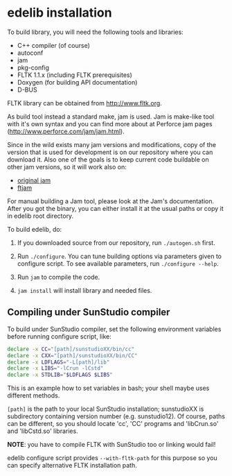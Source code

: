 # edelib installation

To build library, you will need the following tools and libraries:
 * C++ compiler (of course)
 * autoconf
 * jam
 * pkg-config
 * FLTK 1.1.x (including FLTK prerequisites)
 * Doxygen (for building API documentation)
 * D-BUS

FLTK library can be obtained from http://www.fltk.org.

As build tool instead a standard make, jam is used. Jam is make-like tool with it's own
syntax and you can find more about at Perforce jam pages (http://www.perforce.com/jam/jam.html).

Since in the wild exists many jam versions and modifications, copy of the version that is used
for development is on our repository where you can download it. Also one of the goals
is to keep current code buildable on other jam versions, so it will work also on:

 * [original jam](http://www.perforce.com/jam/jam.html)
 * [ftjam](http://www.freetype.org/jam.html)

For manual building a Jam tool, please look at the Jam's documentation. After you got the binary,
you can either install it at the usual paths or copy it in edelib root directory.

To build edelib, do:

 1. If you downloaded source from our repository, run `./autogen.sh` first.

 2. Run `./configure`. You can tune building options via parameters given to configure
    script. To see available parameters, run `./configure --help`.

 3. Run `jam` to compile the code.

 4. `jam install` will install library and needed files.


## Compiling under SunStudio compiler

To build under SunStudio compiler, set the following environment variables before running 
configure script, like:

```sh
declare -x CC="[path]/sunstudioXX/bin/cc"
declare -x CXX="[path]/sunstudioXX/bin/CC"
declare -x LDFLAGS="-L[path]/lib"
declare -x LIBS="-lCrun -lCstd"
declare -x STDLIB="$LDFLAGS $LIBS"
```

This is an example how to set variables in bash; your shell maybe uses different methods.

`[path]` is the path to your local SunStudio installation; sunstudioXX is subdirectory containing
version number (e.g. sunstudio12). Of course, paths can be different, so you should locate 
'cc', 'CC' programs and 'libCrun.so' and 'libCstd.so' libraries.

**NOTE**: you have to compile FLTK with SunStudio too or linking would fail!

edelib configure script provides `--with-fltk-path` for this purpose so you can specify
alternative FLTK installation path.
